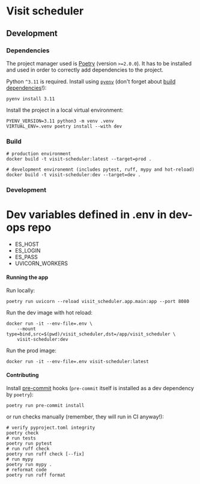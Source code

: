 # Visit scheduler

## Development

### Dependencies

The project manager used is [Poetry](https://python-poetry.org/) (version `>=2.0.0`).
It has to be installed and used in order to correctly add dependencies to the project.

Python `^3.11` is required. Install using [`pyenv`](https://github.com/pyenv/pyenv) (don't forget about [build dependencies](https://github.com/pyenv/pyenv)!):

```shell
pyenv install 3.11
```

Install the project in a local virtual environment:
```shell
PYENV_VERSION=3.11 python3 -m venv .venv
VIRTUAL_ENV=.venv poetry install --with dev
```

### Build

```shell
# production environment
docker build -t visit-scheduler:latest --target=prod .

# development environemnt (includes pytest, ruff, mypy and hot-reload)
docker build -t visit-scheduler:dev --target=dev .
```

### Development

# Dev variables defined in .env in dev-ops repo

- ES_HOST
- ES_LOGIN
- ES_PASS
- UVICORN_WORKERS

#### Running the app

Run locally:

```shell
poetry run uvicorn --reload visit_scheduler.app.main:app --port 8080
 ```

Run the dev image with hot reload:

```shell
docker run -it --env-file=.env \
    --mount type=bind,src=$(pwd)/visit_scheduler,dst=/app/visit_scheduler \
    visit-scheduler:dev
```

Run the prod image:

```shell
docker run -it --env-file=.env visit-scheduler:latest
```

#### Contributing

Install [pre-commit](https://pre-commit.com/) hooks (`pre-commit` itself is installed as a dev dependency by `poetry`):

```shell
poetry run pre-commit install
```

or run checks manually (remember, they will run in CI anyway!):

```shell
# verify pyproject.toml integrity
poetry check
# run tests
poetry run pytest
# run ruff check
poetry run ruff check [--fix]
# run mypy
poetry run mypy .
# reformat code
poetry run ruff format
```
